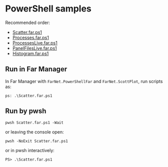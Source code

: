 ﻿# PowerShell samples

Recommended order:

- [Scatter.far.ps1](Scatter.far.ps1)
- [Processes.far.ps1](Processes.far.ps1)
- [ProcessesLive.far.ps1](ProcessesLive.far.ps1)
- [PanelFilesLive.far.ps1](PanelFilesLive.far.ps1)
- [Histogram.far.ps1](Histogram.far.ps1)

## Run in Far Manager

In Far Manager with `FarNet.PowerShellFar` and `FarNet.ScottPlot`, run scripts as:

```
ps: .\Scatter.far.ps1
```

## Run by pwsh

```
pwsh Scatter.far.ps1 -Wait
```

or leaving the console open:

```
pwsh -NoExit Scatter.far.ps1
```

or in pwsh interactively:

```
PS> .\Scatter.far.ps1
```
